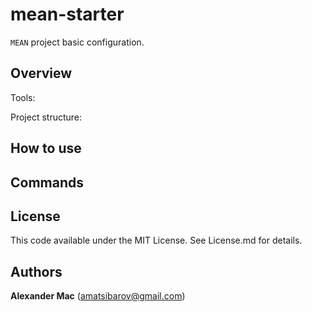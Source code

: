 # mean-starter
`MEAN` project basic configuration.

## Overview
Tools:

Project structure:

## How to use

## Commands

## License
This code available under the MIT License.
See License.md for details.  

## Authors
**Alexander Mac** ([amatsibarov@gmail.com](mailto:amatsibarov@gmail.com))

